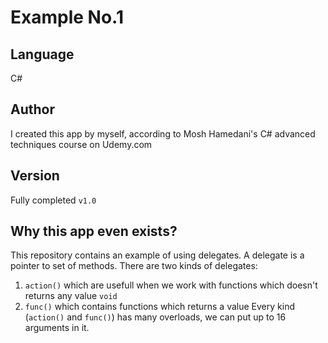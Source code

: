 Example No.1
==========

Language
----------
C#

Author
----------
I created this app by myself, according to Mosh Hamedani's C# advanced techniques course on Udemy.com

Version
---------
Fully completed `v1.0`

Why this app even exists?
---------------
This repository contains an example of using delegates.
A delegate is a pointer to set of methods.
There are two kinds of delegates:
1. `action()` which are usefull when we work with functions which doesn't returns any value `void`
2. `func()` which contains functions which returns a value 
Every kind (`action()` and `func()`) has many overloads, we can put up to 16 arguments in it.